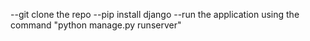 --git clone the repo
--pip install django
--run the application using the command "python manage.py runserver"
